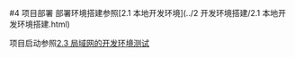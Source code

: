 #4 项目部署
部署环境搭建参照[2.1 本地开发环境](../2 开发环境搭建/2.1 本地开发环境搭建.html)

项目启动参照[2.3 局域网的开发环境测试](../2%20%E5%BC%80%E5%8F%91%E7%8E%AF%E5%A2%83%E6%90%AD%E5%BB%BA/2.3%20%E5%B1%80%E5%9F%9F%E7%BD%91%E7%9A%84%E5%BC%80%E5%8F%91%E7%8E%AF%E5%A2%83%E6%B5%8B%E8%AF%95.html)